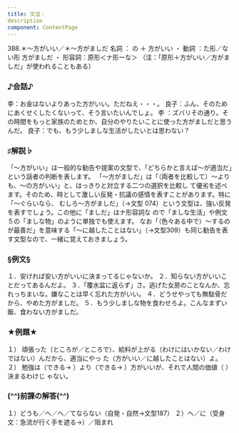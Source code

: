 ```yaml
---
title: 文法：
description
component: ContentPage
---
```



388.＊～方がいい／＊～方がましだ
名詞 ： の ＋ 方がいい ・
動詞 ：た形／ない形 方がましだ ・
形容詞：原形＜ナ形ーな＞
（注：「原形＋方がいい／方がましだ」が使われることもある）
### ♪会話♪
李：お金はないよりあった方がいい。ただねえ・・・。
良子：ふん、そのためにあくせくしたくないって、そう言いたいんでしょ。
李 ：ズバリその通り。その時間をもっと家族のためとか、自分のやりたいことに使った方がましだと思うんだ。 良子：でも、もう少しましな生活がしたいとは思わない？
### ♯解説♭
「～方がいい」は一般的な勧告や提案の文型で、「どちらかと言えば～が適当だ」という話者の判断を表します。 「～方がましだ」は「（両者を比較して）～よりも、～の方がいい」と、はっきりと対立する二つの選択を比較し て優劣を述べます。そのため、時として激しい反発・抗議の感情を表すことがあります。特に「～ぐらいなら、 むしろ～方がましだ」（→文型 074）という文型は、強い反発を表すでしょう。この他に「ましだ」はナ形容詞な ので「ましな生活」や例文５の「ましな物」のように単独でも使えます。
なお「（色々ある中で）～するのが最善だ」を意味する「～に越したことはない」（→文型309）も同じ勧告を表 す文型なので、一緒に覚えておきましょう。
### §例文§
１．安ければ安い方がいいに決まってるじゃないか。
２．知らない方がいいことだってあるんだよ。
３．「覆水盆に返らず」さ。逃げた女房のことなんか、忘れっちまいな。嫌なことは早く忘れた方がいい。
４．どうせやっても無駄骨だから、やめた方がましだ。
５．もう少しましな物を食わせろよ。こんなまずい飯、食わない方がましだ。
### ★例題★
１） 頑張った（ところが／ところで）、給料が上がる（わけにはいかない／わけではない）んだから、適当にやっ
た（方がいい／に越したことはない）よ。    
２） 勉強は（できる→ ）より（できる→ ）方がいいが、それで人間の価値（ ）決まるわけじ
ゃない。      
### (^^)前課の解答(^^)
１）どうも／へ／へ／てならない（自発・自然→文型187）
２）へ／に（受身文：急流が行く手を遮る→）／阻まれ
